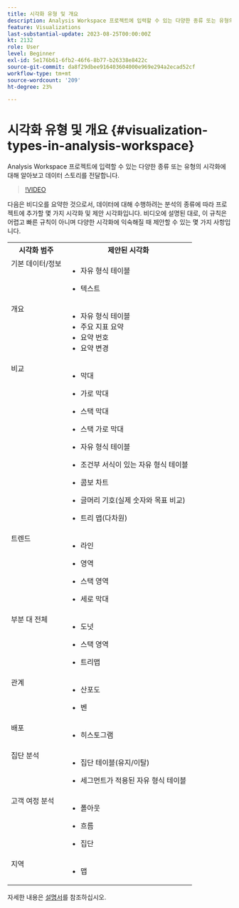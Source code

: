 ```yaml
---
title: 시각화 유형 및 개요
description: Analysis Workspace 프로젝트에 입력할 수 있는 다양한 종류 또는 유형의 시각화에 대해 알아보고 데이터 스토리를 전달합니다.
feature: Visualizations
last-substantial-update: 2023-08-25T00:00:00Z
kt: 2132
role: User
level: Beginner
exl-id: 5e176b61-6fb2-46f6-8b77-b26338e8422c
source-git-commit: da8f29dbee916403604000e969e294a2ecad52cf
workflow-type: tm+mt
source-wordcount: '209'
ht-degree: 23%

---
```


# 시각화 유형 및 개요 {#visualization-types-in-analysis-workspace}

Analysis Workspace 프로젝트에 입력할 수 있는 다양한 종류 또는 유형의 시각화에 대해 알아보고 데이터 스토리를 전달합니다.

>[!VIDEO](https://video.tv.adobe.com/v/23994/?quality=12&learn=on)

다음은 비디오를 요약한 것으로서, 데이터에 대해 수행하려는 분석의 종류에 따라 프로젝트에 추가할 몇 가지 시각화 및 제안 시각화입니다. 비디오에 설명된 대로, 이 규칙은 어렵고 빠른 규칙이 아니며 다양한 시각화에 익숙해질 때 제안할 수 있는 몇 가지 사항입니다.

<table style="max-width: 1214px;">
<tr>
    <th>
        시각화 범주
    </th>
    <th>
        제안된 시각화
    </th>
</tr>
<tr>
  <td style="vertical-align: top;">기본 데이터/정보
  </td>

<td style="vertical-align: top;">

* 자유 형식 테이블
* 텍스트

  </td>
</tr>
<tr>
  <td style="vertical-align: top;">개요
  </td>

<td style="vertical-align: top;">

* 자유 형식 테이블
* 주요 지표 요약
* 요약 번호
* 요약 변경

</td>
</tr>
<tr>
  <td style="vertical-align: top;">비교
  </td>

<td style="vertical-align: top;">

* 막대
* 가로 막대
* 스택 막대
* 스택 가로 막대
* 자유 형식 테이블
* 조건부 서식이 있는 자유 형식 테이블
* 콤보 차트
* 글머리 기호(실제 숫자와 목표 비교)
* 트리 맵(다차원)

  </td>
</tr>
<tr>
  <td style="vertical-align: top;">트렌드
  </td>

<td style="vertical-align: top;">

* 라인
* 영역
* 스택 영역
* 세로 막대

  </td>
</tr>
<tr>
  <td style="vertical-align: top;">부분 대 전체
  </td>

<td style="vertical-align: top;">

* 도넛
* 스택 영역
* 트리맵

  </td>
</tr>
<tr>
  <td style="vertical-align: top;">관계
  </td>

<td style="vertical-align: top;">

* 산포도
* 벤

  </td>
</tr>
<tr>
  <td style="vertical-align: top;">배포
  </td>

<td style="vertical-align: top;">

* 히스토그램

  </td>
</tr>
<tr>
  <td style="vertical-align: top;">집단 분석
  </td>

<td style="vertical-align: top;">

* 집단 테이블(유지/이탈)
* 세그먼트가 적용된 자유 형식 테이블

  </td>
</tr>
<tr>
  <td style="vertical-align: top;">고객 여정 분석
  </td>

<td style="vertical-align: top;">

* 폴아웃
* 흐름
* 집단

  </td>
</tr>
<tr>
  <td style="vertical-align: top;">지역
  </td>

<td style="vertical-align: top;">

* 맵

  </td>
</tr>


</table>

자세한 내용은 [설명서](https://experienceleague.adobe.com/ko/docs/analytics/analyze/analysis-workspace/visualizations/freeform-analysis-visualizations.html)를 참조하십시오.
